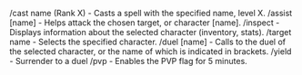 /cast name (Rank X) - Casts a spell with the specified name, level X.
/assist [name] - Helps attack the chosen target, or character [name].
/inspect - Displays information about the selected character (inventory, stats).
/target name - Selects the specified character.
/duel [name] - Calls to the duel of the selected character, or the name of which is indicated in brackets.
/yield - Surrender to a duel
/pvp - Enables the PVP flag for 5 minutes. 